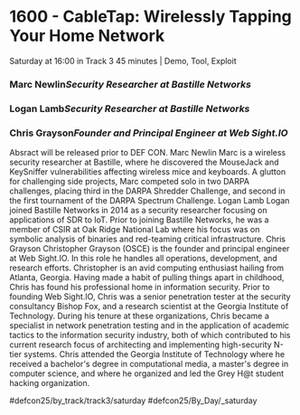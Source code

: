 # 1600 - CableTap: Wirelessly Tapping Your Home Network
Saturday at 16:00 in Track 3
45 minutes | Demo, Tool, Exploit
### Marc Newlin*Security Researcher at Bastille Networks*

### Logan Lamb*Security Researcher at Bastille Networks*

### Chris Grayson*Founder and Principal Engineer at Web Sight.IO*

Absract will be released prior to DEF CON.
Marc Newlin
Marc is a wireless security researcher at Bastille, where he discovered the MouseJack and KeySniffer vulnerabilities affecting wireless mice and keyboards. A glutton for challenging side projects, Marc competed solo in two DARPA challenges, placing third in the DARPA Shredder Challenge, and second in the first tournament of the DARPA Spectrum Challenge.
Logan Lamb
Logan joined Bastille Networks in 2014 as a security researcher focusing on applications of SDR to IoT. Prior to joining Bastille Networks, he was a member of CSIR at Oak Ridge National Lab where his focus was on symbolic analysis of binaries and red-teaming critical infrastructure.
Chris Grayson
Christopher Grayson (OSCE) is the founder and principal engineer at Web Sight.IO. In this role he handles all operations, development, and research efforts. Christopher is an avid computing enthusiast hailing from Atlanta, Georgia. Having made a habit of pulling things apart in childhood, Chris has found his professional home in information security. Prior to founding Web Sight.IO, Chris was a senior penetration tester at the security consultancy Bishop Fox, and a research scientist at the Georgia Institute of Technology. During his tenure at these organizations, Chris became a specialist in network penetration testing and in the application of academic tactics to the information security industry, both of which contributed to his current research focus of architecting and implementing high-security N-tier systems. Chris attended the Georgia Institute of Technology where he received a bachelor's degree in computational media, a master's degree in computer science, and where he organized and led the Grey H@t student hacking organization.

#defcon25/by_track/track3/saturday #defcon25/By_Day/_saturday